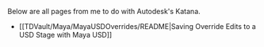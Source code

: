 Below are all pages from me to do with Autodesk's Katana.

* [[TDVault/Maya/MayaUSDOverrides/README|Saving Override Edits to a USD Stage with Maya USD]]